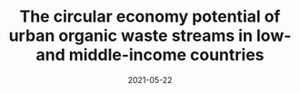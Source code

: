 ---
title: "The circular economy potential of urban organic waste streams in low- and middle-income countries"
collection: publications
permalink: /publication/2021_Ddiba_et_al_Circular_economy_potential
date: 2021-05-22
venue: 'Environment, Development and Sustainability'
paperurl: '/files/publications/2021_Ddiba_et_al_Circular_economy_potential.pdf'
link: 'https://doi.org/10.1007/s10668-021-01487-w'
#code: 'link to ISA dataverse goes here'
#github: 'link to github repo goes here'
citation: 'Ddiba, D., Andersson, K., Rosemarin, A., Schulte-Herbrüggen, H., & Dickin, S. 2021. &quot;The circular economy potential of urban organic waste streams in low- and middle-income countries.&quot; <i>Environment, Development and Sustainability</i> doi:10.1007/s10668-021-01487-w'
---